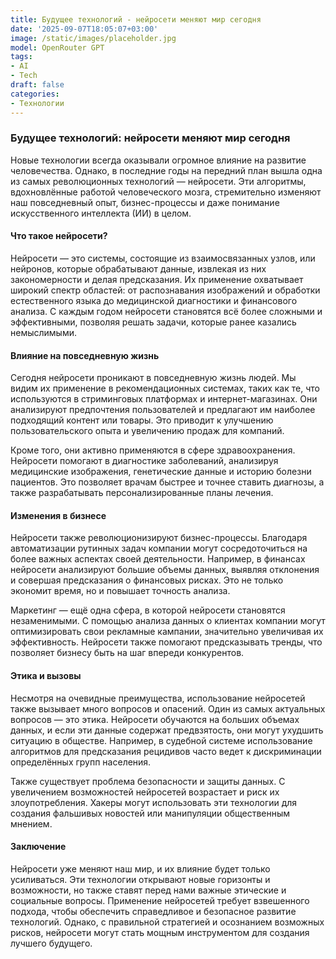 ```yaml
---
title: Будущее технологий - нейросети меняют мир сегодня
date: '2025-09-07T18:05:07+03:00'
image: /static/images/placeholder.jpg
model: OpenRouter GPT
tags:
- AI
- Tech
draft: false
categories:
- Технологии
---
```


### Будущее технологий: нейросети меняют мир сегодня

Новые технологии всегда оказывали огромное влияние на развитие человечества. Однако, в последние годы на передний план вышла одна из самых революционных технологий — нейросети. Эти алгоритмы, вдохновлённые работой человеческого мозга, стремительно изменяют наш повседневный опыт, бизнес-процессы и даже понимание искусственного интеллекта (ИИ) в целом.

#### Что такое нейросети?

Нейросети — это системы, состоящие из взаимосвязанных узлов, или нейронов, которые обрабатывают данные, извлекая из них закономерности и делая предсказания. Их применение охватывает широкий спектр областей: от распознавания изображений и обработки естественного языка до медицинской диагностики и финансового анализа. С каждым годом нейросети становятся всё более сложными и эффективными, позволяя решать задачи, которые ранее казались немыслимыми.

#### Влияние на повседневную жизнь

Сегодня нейросети проникают в повседневную жизнь людей. Мы видим их применение в рекомендационных системах, таких как те, что используются в стриминговых платформах и интернет-магазинах. Они анализируют предпочтения пользователей и предлагают им наиболее подходящий контент или товары. Это приводит к улучшению пользовательского опыта и увеличению продаж для компаний.

Кроме того, они активно применяются в сфере здравоохранения. Нейросети помогают в диагностике заболеваний, анализируя медицинские изображения, генетические данные и историю болезни пациентов. Это позволяет врачам быстрее и точнее ставить диагнозы, а также разрабатывать персонализированные планы лечения.

#### Изменения в бизнесе

Нейросети также революционизируют бизнес-процессы. Благодаря автоматизации рутинных задач компании могут сосредоточиться на более важных аспектах своей деятельности. Например, в финансах нейросети анализируют большие объемы данных, выявляя отклонения и совершая предсказания о финансовых рисках. Это не только экономит время, но и повышает точность анализа.

Маркетинг — ещё одна сфера, в которой нейросети становятся незаменимыми. С помощью анализа данных о клиентах компании могут оптимизировать свои рекламные кампании, значительно увеличивая их эффективность. Нейросети также помогают предсказывать тренды, что позволяет бизнесу быть на шаг впереди конкурентов.

#### Этика и вызовы

Несмотря на очевидные преимущества, использование нейросетей также вызывает много вопросов и опасений. Один из самых актуальных вопросов — это этика. Нейросети обучаются на больших объемах данных, и если эти данные содержат предвзятость, они могут ухудшить ситуацию в обществе. Например, в судебной системе использование алгоритмов для предсказания рецидивов часто ведет к дискриминации определённых групп населения.

Также существует проблема безопасности и защиты данных. С увеличением возможностей нейросетей возрастает и риск их злоупотребления. Хакеры могут использовать эти технологии для создания фальшивых новостей или манипуляции общественным мнением.

#### Заключение

Нейросети уже меняют наш мир, и их влияние будет только усиливаться. Эти технологии открывают новые горизонты и возможности, но также ставят перед нами важные этические и социальные вопросы. Применение нейросетей требует взвешенного подхода, чтобы обеспечить справедливое и безопасное развитие технологий. Однако, с правильной стратегией и осознанием возможных рисков, нейросети могут стать мощным инструментом для создания лучшего будущего.
